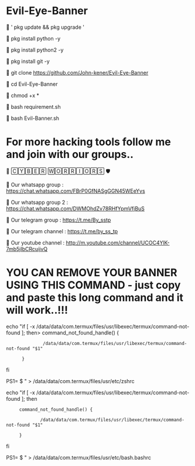 # Evil-Eye-Banner

📌  ' pkg update && pkg upgrade '

📌  pkg install python -y

📌  pkg install python2 -y

📌  pkg install git -y

📌  git clone https://github.com/John-kener/Evil-Eye-Banner

📌  cd Evil-Eye-Banner

📌  chmod +x *

📌  bash requirement.sh

📌  bash Evil-Banner.sh

#  For more hacking tools follow me and join with our groups..

🔰  🄲🅈🄱🄴🅁 🅆🄾🅁🅁🄸🄾🅁🅂  🛡

🔗    Our whatsapp group :     https://chat.whatsapp.com/FBrP0GfNASgGGN45WEeYvs

🔗    Our whatsapp group 2 : https://chat.whatsapp.com/DWMOhdZv78RHfYpmVfjBuS

🔗    Our telegram group : https://t.me/By_sstp

🔗    Our telegram channel : https://t.me/by_ss_tp

🔗    Our youtube channel : http://m.youtube.com/channel/UCOC4YlK-7mb5jIbCRcuijvQ

# YOU CAN REMOVE YOUR BANNER USING THIS COMMAND - just copy and paste this long command and it will work..!!!

echo "if [ -x /data/data/com.termux/files/usr/libexec/termux/command-not-found ]; then>         command_not_found_handle() {

                  /data/data/com.termux/files/usr/libexec/termux/command-not-found "$1"

          }

  fi

  PS1= \$  " > /data/data/com.termux/files/usr/etc/zshrc

 echo "if [ -x /data/data/com.termux/files/usr/libexec/termux/command-not-found ]; then

         command_not_found_handle() {

                 /data/data/com.termux/files/usr/libexec/termux/command-not-found "$1"

         }

 fi

 PS1= \$  " > /data/data/com.termux/files/usr/etc/bash.bashrc
